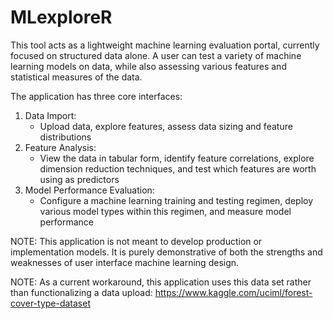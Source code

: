 # MLexploreR
This tool acts as a lightweight machine learning evaluation portal, currently focused on structured data alone. A user can test a variety of machine learning models on data, while also assessing various features and statistical measures of the data.

The application has three core interfaces:
1) Data Import:
    - Upload data, explore features, assess data sizing and feature distributions
2) Feature Analysis:
    - View the data in tabular form, identify feature correlations, explore dimension reduction techniques, and test which features are worth using as predictors
3) Model Performance Evaluation:
    - Configure a machine learning training and testing regimen, deploy various model types within this regimen, and measure model performance

NOTE: This application is not meant to develop production or implementation models. It is purely demonstrative of both the strengths and weaknesses of user interface machine learning design.

NOTE: As a current workaround, this application uses this data set rather than functionalizing a data upload:
https://www.kaggle.com/uciml/forest-cover-type-dataset
